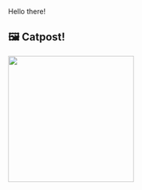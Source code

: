 Hello there!



## 🖼️ Catpost!

<sub>
    <img src="https://cdn2.thecatapi.com/images/MVw4WveIN.jpg" height="256">
</sub>

